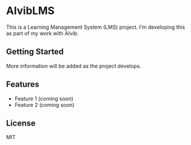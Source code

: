 # AIvibLMS

This is a Learning Management System (LMS) project. I'm developing this as part of my work with AIvib.

## Getting Started

More information will be added as the project develops.

## Features

- Feature 1 (coming soon)
- Feature 2 (coming soon)

## License

MIT
